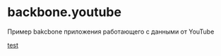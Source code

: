 backbone.youtube
================

Пример bakcbone приложения работающего с данными от YouTube

<a href="index.html">test</test>
